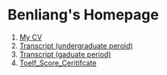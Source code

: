 # Benliang's Homepage
1. [My CV](https://cuteonion.github.io/cv/WangBenliang_CV.pdf)
2. [Transcript (undergraduate peroid)](https://cuteonion.github.io/cv/undergraduate_academic_record.pdf)
3. [Transcript  (gaduate period)](https://cuteonion.github.io/cv/graduate_academic_record.pdf)
4. [Toelf_Score_Ceritifcate](https://cuteonion.github.io/cv/Toelf_Certificate_WANG_Benliang.pdf)
